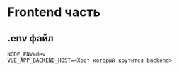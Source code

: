 # Frontend часть

## .env файл

    NODE_ENV=dev
    VUE_APP_BACKEND_HOST=<Хост который крутится backend>
